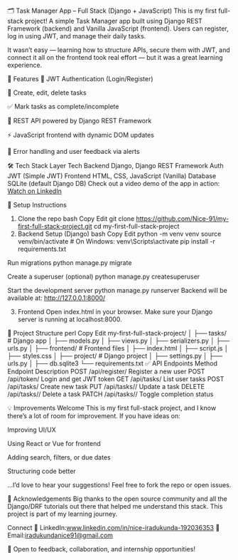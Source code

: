 🗂️ Task Manager App – Full Stack (Django + JavaScript)
This is my first full-stack project! A simple Task Manager app built using Django REST Framework (backend) and Vanilla JavaScript (frontend). Users can register, log in using JWT, and manage their daily tasks.

It wasn’t easy — learning how to structure APIs, secure them with JWT, and connect it all on the frontend took real effort — but it was a great learning experience.

🚀 Features
🔐 JWT Authentication (Login/Register)

📝 Create, edit, delete tasks

✅ Mark tasks as complete/incomplete

📡 REST API powered by Django REST Framework

⚡ JavaScript frontend with dynamic DOM updates

💬 Error handling and user feedback via alerts

🛠 Tech Stack
Layer	Tech
Backend	Django, Django REST Framework
Auth	JWT (Simple JWT)
Frontend	HTML, CSS, JavaScript (Vanilla)
Database	SQLite (default Django DB)
Check out a video demo of the app in action:  
[Watch on LinkedIn]( https://lnkd.in/dkSDUBf4)

🔧 Setup Instructions
1. Clone the repo
bash
Copy
Edit
git clone https://github.com/Nice-91/my-first-full-stack-project.git
cd my-first-full-stack-project
2. Backend Setup (Django)
bash
Copy
Edit
python -m venv venv
source venv/bin/activate  # On Windows: venv\Scripts\activate
pip install -r requirements.txt

 Run migrations
python manage.py migrate

 Create a superuser (optional)
python manage.py createsuperuser

 Start the development server
python manage.py runserver
Backend will be available at: http://127.0.0.1:8000/

3. Frontend
Open index.html in your browser. Make sure your Django server is running at localhost:8000.

📂 Project Structure
perl
Copy
Edit
my-first-full-stack-project/
│
├── tasks/                  # Django app
│   ├── models.py
│   ├── views.py
│   ├── serializers.py
│   ├── urls.py
│
├── frontend/               # Frontend files
│   ├── index.html
│   ├── script.js
│   ├── styles.css
│
├── project/                # Django project
│   ├── settings.py
│   ├── urls.py
│
├── db.sqlite3
└── requirements.txt
✅ API Endpoints
Method	Endpoint	Description
POST	/api/register/	Register a new user
POST	/api/token/	Login and get JWT token
GET	/api/tasks/	List user tasks
POST	/api/tasks/	Create new task
PUT	/api/tasks/<id>/	Update a task
DELETE	/api/tasks/<id>/	Delete a task
PATCH	/api/tasks/<id>/	Toggle completion status

💡 Improvements Welcome
This is my first full-stack project, and I know there’s a lot of room for improvement. If you have ideas on:

Improving UI/UX

Using React or Vue for frontend

Adding search, filters, or due dates

Structuring code better

…I’d love to hear your suggestions! Feel free to fork the repo or open issues.

🙌 Acknowledgements
Big thanks to the open source community and all the Django/DRF tutorials out there that helped me understand this stack. This project is part of my learning journey.

 Connect
💼 LinkedIn:www.linkedin.com/in/nice-iradukunda-192036353
📧 Email:iradukundanice91@gmail.com

🧠 Open to feedback, collaboration, and internship opportunities!

